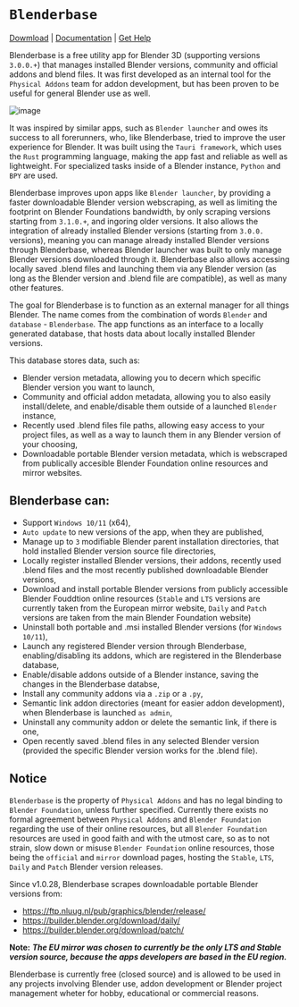 # `Blenderbase` 

[Dowmload](https://github.com/PhysicalAddons/blenderbase-public/releases) | [Documentation](https://github.com/PhysicalAddons/blenderbase-public/wiki) | [Get Help](https://discord.com/invite/4pseCn9pys)

Blenderbase is a free utility app for Blender 3D (supporting versions `3.0.0.+`) that manages installed Blender versions, community and official addons and blend files. It was first developed as an internal tool for the `Physical Addons` team for addon development, but has been proven to be useful for general Blender use as well.

![image](https://github.com/PhysicalAddons/blenderbase-public/assets/60788469/c8ddb72a-3b2b-4260-aef7-3644fa3821d1)

It was inspired by similar apps, such as `Blender launcher` and owes its success to all forerunners, who, like Blenderbase, tried to improve the user experience for Blender. It was built using the `Tauri framework`, which uses the `Rust` programming language, making the app fast and reliable as well as lightweight. For specialized tasks inside of a Blender instance, `Python` and `BPY` are used.

Blenderbase improves upon apps like `Blender launcher`, by providing a faster downloadable Blender version webscraping, as well as limiting the footprint on Blender Foundations bandwidth, by only scraping versions starting from `3.1.0.+`, and ingoring older versions. It also allows the integration of already installed Blender versions (starting from `3.0.0.` versions), meaning you can manage already installed Blender versions through Blenderbase, whereas Blender launcher was built to only manage Blender versions downloaded through it. Blenderbase also allows accessing locally saved .blend files and launching them via any Blender version (as long as the Blender version and .blend file are compatible), as well as many other features.

The goal for Blenderbase is to function as an external manager for all things Blender. The name comes from the combination of words `Blender` and `database` - `Blenderbase`. The app functions as an interface to a locally generated database, that hosts data about locally installed Blender versions.

This database stores data, such as:
- Blender version metadata, allowing you to decern which specific Blender version you want to launch,
- Community and official addon metadata, allowing you to also easily install/delete, and enable/disable them outside of a launched `Blender` instance,
- Recently used .blend files file paths, allowing easy access to your project files, as well as a way to launch them in any Blender version of your choosing,
- Downloadable portable Blender version metadata, which is webscraped from publically accesible Blender Foundation online resources and mirror websites.

## Blenderbase can:
- Support `Windows 10/11` (x64),
- `Auto update` to new versions of the app, when they are published,
- Manage up to `3` modifiable Blender parent installation directories, that hold installed Blender version source file directories,
- Locally register installed Blender versions, their addons, recently used .blend files and the most recently published downloadable Blender versions,
- Download and install portable Blender versions from publicly accessible Blender Fouddtion online resources (`Stable` and `LTS` versions are currently taken from the European mirror website, `Daily` and `Patch` versions are taken from the main Blender Foundation website)
- Uninstall both portable and .msi installed Blender versions (for `Windows 10/11`),
- Launch any registered Blender version through Blenderbase, enabling/disabling its addons, which are registered in the Blenderbase database,
- Enable/disable addons outside of a Blender instance, saving the changes in the Blenderbase databse,
- Install any community addons via a `.zip` or a `.py`,
- Semantic link addon directories (meant for easier addon development), when Blenderbase is launched `as admin`,
- Uninstall any community addon or delete the semantic link, if there is one,
- Open recently saved .blend files in any selected Blender version (provided the specific Blender version works for the .blend file).

## Notice

`Blenderbase` is the property of `Physical Addons` and has no legal binding to `Blender Foundation`, unless further specified. Currently there exists no formal agreement between `Physical Addons` and `Blender Foundation` regarding the use of their online resources, but all `Blender Foundation` resources are used in good faith and with the utmost care, so as to not strain, slow down or misuse `Blender Foundation` online resources, those being the `official` and `mirror` download pages, hosting the `Stable`, `LTS`, `Daily` and `Patch` Blender version releases.

Since v1.0.28, Blenderbase scrapes downloadable portable Blender versions from:
- https://ftp.nluug.nl/pub/graphics/blender/release/
- https://builder.blender.org/download/daily/
- https://builder.blender.org/download/patch/

**Note:** **_The EU mirror was chosen to currently be the only LTS and Stable version source, because the apps developers are based in the EU region._**

Blenderbase is currently free (closed source) and is allowed to be used in any projects involving Blender use, addon development or Blender project management wheter for hobby, educational or commercial reasons. 
